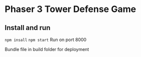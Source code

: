# Phaser 3 Tower Defense Game




## Install and run
`npm insall`
`npm start`      Run on port 8000

Bundle file in build folder for deployment

